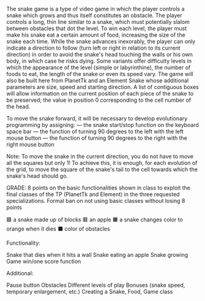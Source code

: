 The snake game is a type of video game in which the player controls a
snake which grows and thus itself constitutes an obstacle.
The player controls a long, thin line similar to a snake, which must potentially slalom between obstacles that dot the level. To win each level, the player must make his snake eat a certain amount of food, increasing the size of the snake each time. While the snake advances inexorably, the player can only indicate a direction to follow (turn left or right in relation to its current direction) in order to avoid the snake's head touching the walls or his own body, in which case he risks dying. Some variants offer difficulty levels in which the appearance of the level (simple or labyrinthine), the number of foods to eat, the length of the snake or even its speed vary.
The game will also be built here from PlanetTk and an Element Snake whose additional parameters are size, speed and starting direction. A list of contiguous boxes will allow information on the current position of each piece of the snake to be preserved; the value in position 0 corresponding to the cell number of the head.

To move the snake forward, it will be necessary to develop evolutionary programming by assigning:
  — the snake start/stop function on the keyboard space bar
— the function of turning 90 degrees to the left with the left mouse button
— the function of turning 90 degrees to the right with the right mouse button

Note: To move the snake in the current direction, you do not have to move all the squares but only 1! To achieve this, it is enough, for each evolution of the grid, to move the square of the snake's tail to the cell towards which the snake's head should go.

GRADE:
8 points on the basic functionalities shown in class to exploit the final classes of the TP (PlanetTk and Element) in the three requested specializations. Formal ban on not using basic classes without losing 8 points


🟩 a snake made up of blocks
🟥 an apple
🟧 a snake changes color to orange when it dies
⬛ color of obstacles

Functionality:

Snake that dies when it hits a wall
Snake eating an apple
Snake growing
Game win/one score function

Additional:

Pause button
Obstacles
Different levels of play
Bonuses (snake speed, temporary enlargement, etc.)
Creating a Snake, Food, Game class

